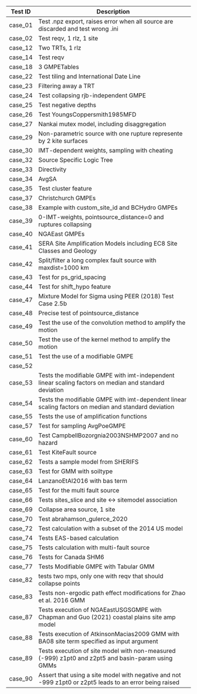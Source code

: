 | Test ID | Description                                                                                            |
|---------|--------------------------------------------------------------------------------------------------------|
| case_01 | Test .npz export, raises error when all source are discarded and test wrong .ini                       |
| case_02 | Test reqv, 1 rlz, 1 site                                                                               |
| case_12 | Two TRTs, 1 rlz                                                                                        |
| case_14 | Test reqv                                                                                              |
| case_18 | 3 GMPETables                                                                                           |
| case_22 | Test tiling and International Date Line                                                                |
| case_23 | Filtering away a TRT                                                                                   |
| case_24 | Test collapsing rjb-independent GMPE                                                                   |
| case_25 | Test negative depths                                                                                   |
| case_26 | Test YoungsCoppersmith1985MFD                                                                          |
| case_27 | Nankai mutex model, including disaggregation                                                           |
| case_29 | Non-parametric source with one rupture represente by 2 kite surfaces                                   |
| case_30 | IMT-dependent weights, sampling with cheating                                                          |
| case_32 | Source Specific Logic Tree                                                                             |
| case_33 | Directivity                                                                                            |
| case_34 | AvgSA                                                                                                  |
| case_35 | Test cluster feature                                                                                   |
| case_37 | Christchurch GMPEs                                                                                     |
| case_38 | Example with custom_site_id and BCHydro GMPEs                                                          |
| case_39 | 0-IMT-weights, pointsource_distance=0 and ruptures collapsing                                          |
| case_40 | NGAEast GMPEs                                                                                          |
| case_41 | SERA Site Amplification Models including EC8 Site Classes and Geology                                  |
| case_42 | Split/filter a long complex fault source with maxdist=1000 km                                          |
| case_43 | Test for ps_grid_spacing                                                                               |
| case_44 | Test for shift_hypo feature                                                                            |
| case_47 | Mixture Model for Sigma using PEER (2018) Test Case 2.5b                                               |
| case_48 | Precise test of pointsource_distance                                                                   |
| case_49 | Test the use of the convolution method to amplify the motion                                           |
| case_50 | Test the use of the kernel method to amplify the motion                                                |
| case_51 | Test the use of a modifiable GMPE                                                                      |
| case_52 |                                                                                                        |
| case_53 | Tests the modifiable GMPE with imt-independent linear scaling factors on median and standard deviation |
| case_54 | Tests the modifiable GMPE with imt-dependent linear scaling factors on median and standard deviation   |
| case_55 | Tests the use of amplification functions                                                               |
| case_57 | Test for sampling AvgPoeGMPE                                                                           |
| case_60 | Test CampbellBozorgnia2003NSHMP2007 and no hazard                                                      |
| case_61 | Test KiteFault source                                                                                  |
| case_62 | Tests a sample model from SHERIFS                                                                      |
| case_63 | Test for GMM with soiltype                                                                             |
| case_64 | LanzanoEtAl2016 with bas term                                                                          |
| case_65 | Test for the multi fault source                                                                        |
| case_66 | Tests sites_slice and site <-> sitemodel association                                                   |
| case_69 | Collapse area source, 1 site                                                                           |
| case_70 | Test abrahamson_gulerce_2020                                                                           |
| case_72 | Test calculation with a subset of the 2014 US model                                                    |
| case_74 | Tests EAS-based calculation                                                                            |
| case_75 | Tests calculation with multi-fault source                                                              |
| case_76 | Tests for Canada SHM6                                                                                  |
| case_77 | Tests Modifiable GMPE with Tabular GMM                                                                 |
| case_82 | tests two mps, only one with reqv that should collapse points					   |
| case_83 | Tests non-ergodic path effect modifications for Zhao et al. 2016 GMM                                   |      
| case_87 | Tests execution of NGAEastUSGSGMPE with Chapman and Guo (2021) coastal plains site amp model           |
| case_88 | Tests execution of AtkinsonMacias2009 GMM with BA08 site term specified as input argument              |
| case_89 | Tests execution of site model with non-measured (-999) z1pt0 and z2pt5 and basin-param using GMMs      |
| case_90 | Assert that using a site model with negative and not -999 z1pt0 or z2pt5 leads to an error being raised|